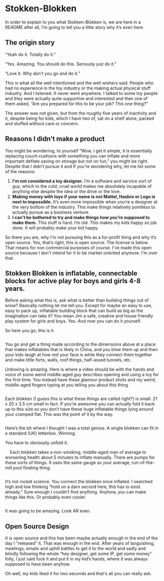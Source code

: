 
# Stokken-Blokken

In order to explain to you what Stokken-Blokken is, we are here in a README after all, I’m going to tell you a little story why it’s even here.

## The origin story

“Yeah do it. Totally do it.”

“Yes. Amazing. You should do this. Seriously just do it.”

“Love it. Why don't you go and do it.”

This is what all the well intentioned and the well wishers said. People who had no experience in the toy industry or the making actual physical stuff industry. And I listened. It never went anywhere. I talked to some toy people and they were actually quite supportive and interested and then one of them asked, “Are you prepared for this to be your job? This one thing?”

The answer was not given, but from the roughly five years of inactivity and it, despite being for kids, which I have two of, sat on a shelf alone, packed and stuffed without care or concern.

## Reasons I didn’t make a product

You might be wondering, to yourself “Wow, I get it simple, it is essentially replacing couch cushions with something you can inflate and more important deflate saving on storage but not on fun,” you might be right. Despite that I didn’t pursue it and If you're wondering why, let me list some of the reasons:

1. **I'm not considered a toy designer.** I’m a software and service sort of guy, which to the cold, cruel world makes me absolutely incapable of anything else despite the idea or the drive or the love.
2. **Making money with toys if your name is not Mattel, Hasbro or Lego is next to impossible.** It’s even more impossible when you’re a designer at the very bottom of the industry. This make things relatively pointless to actually pursue as a business venture.
3. **I can't be bothered to try and make things how you’re supposed to make them.** This stuff is hard. I’m old. This makes my kids happy so job done. It will probably make your kid happy.

So there you are, why I’m not pursuing this as a for-profit thing and why it’s open source. Yes, that’s right, this is open source. The license is below. That means for non commercial purposes of course. I've made this open source because I don't intend for it to be market oriented anymore. I'm over that.  

## Stokken Blokken is inflatable, connectable blocks for active play for boys and girls 4-8 years.

Before asking what this is, ask what is better than building things out of snow? Basically nothing let me tell you. Except for maybe an easy to use, easy to pack up, inflatable building block that can build as big as the imagination can take it? You mean Jim a safe, creative and house friendly play system for girls and boys. Yes. And now you can do it yourself.

So here you go, this is it.

![]()

You go and get a thing made according to the dimensions above at a place that makes inflatables that is likely in China, and you blow them up and then your kids laugh at how red your face is while they connect them together and make little forts, walls, roof things, half-assed tunnels, etc.

Unboxing is amazing. Here is where a video should be with the hands and voice of some weird middle-aged guy describes opening and using a toy for the first time. You instead have these glamour product shots and my weird, middle-aged fingers typing at you telling you about this thing.

![]()

Each blokken (I guess this is what these things are called right?) is small. 21 x 20 x 3.5 cm small in fact.  If you’re awesome you can actually fold it back up to this size so you don’t have these huge inflatable things lying around your cramped flat. This was the point of it by the way.

![]()

Here’s the bit where I thought I was a total genius. A single blokken can fit in a standard (UK) letterbox. Winning.

You have to obviously unfold it.

![]()
![]()
![]()
![]()
Each blokken takes a non-smoking, middle-aged man of average to worsening health about 5 minutes to inflate manually. There are pumps for these sorts of things. It uses the same gauge as your average, run-of-the-mill pool floating thing.

![]()

It’s not rocket science. You connect the blokken once inflated. I searched high and low thinking “hold on a darn second here, this has to exist already.” Sure enough I couldn’t find anything. Anyhow, you can make things like this. Or probably even cooler.

![]()

It was going to be amazing.  Look AR even.

## Open Source Design

It is open source and this has been maybe actually enough in the end of the day
I “released” it. That was enough in the end. After years of languishing, meetings, emails and uphill battles to get it to the world and sadly and blindly following the whole “hey designer, get some IP, get some money” folly, I just said fuck it and put it in my kid’s hands, where it was always supposed to have been anyhow.

Oh well, my kids liked it for two seconds and that's all you can really ask. 

